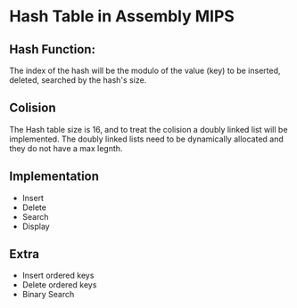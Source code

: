# Hash Table in Assembly MIPS
## Hash Function:
  The index of the hash will be the modulo of the value (key) to be inserted, deleted, searched by the hash's size. 

## Colision 
 The Hash table size is 16, and to treat the colision a doubly linked list will be implemented. 
 The doubly linked lists need to be dynamically allocated and they do not have a max legnth. 
 
## Implementation
  * Insert
  * Delete 
  * Search 
  * Display 
  
## Extra 
 * Insert ordered keys 
 * Delete ordered keys  
 * Binary Search 
 



